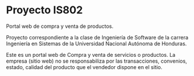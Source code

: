 # Proyecto IS802
Portal web de compra y venta de productos.

Proyecto correspondiente a la clase de Ingeniería de Software de la carrera Ingeniería en Sistemas de la Universidad Nacional Autónoma de Honduras. 

Este es un portal web de Compra y venta de servicios o productos. 
La empresa (sitio web) no se responsabiliza por las transacciones, convenios, estado, calidad del producto que el vendedor dispone en el sitio. 
